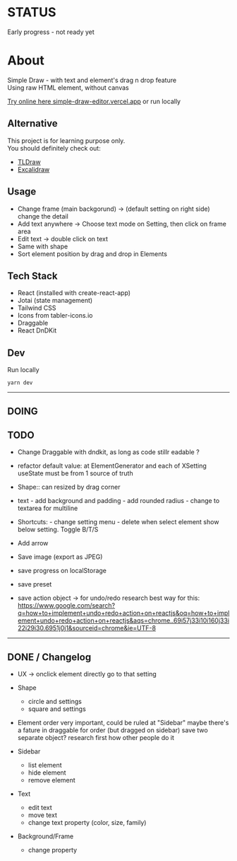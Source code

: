 # STATUS

Early progress - not ready yet

# About

Simple Draw - with text and element's drag n drop feature  
Using raw HTML element, without canvas

[Try online here simple-draw-editor.vercel.app](https://simple-draw-editor.vercel.app/) or run locally

## Alternative

This project is for learning purpose only.  
You should definitely check out:

-   [TLDraw](https://beta.tldraw.com/)
-   [Excalidraw](https://excalidraw.com/)

## Usage

-   Change frame (main backgorund) -> (default setting on right side) change the detail
-   Add text anywhere -> Choose text mode on Setting, then click on frame area
-   Edit text -> double click on text
-   Same with shape
-   Sort element position by drag and drop in Elements

## Tech Stack

-   React (installed with create-react-app)
-   Jotai (state management)
-   Tailwind CSS
-   Icons from tabler-icons.io
-   Draggable
-   React DnDKit

## Dev

Run locally

```
yarn dev
```

---

## DOING

## TODO

-   Change Draggable with dndkit, as long as code stillr eadable ?
-   refactor default value: at ElementGenerator and each of XSetting useState
    must be from 1 source of truth
-   Shape:: can resized by drag corner

-   text - add background and padding - add rounded radius - change to textarea for multiline
-   Shortcuts: - change setting menu - delete when select element
    show below setting. Toggle B/T/S
-   Add arrow
-   Save image (export as JPEG)

-   save progress on localStorage
-   save preset
-   save action object -> for undo/redo
    research best way for this: https://www.google.com/search?q=how+to+implement+undo+redo+action+on+reactjs&oq=how+to+implement+undo+redo+action+on+reactjs&aqs=chrome..69i57j33i10i160j33i22i29i30.6951j0j1&sourceid=chrome&ie=UTF-8

---

## DONE / Changelog

-   UX -> onclick element directly go to that setting

-   Shape

    -   circle and settings
    -   square and settings

-   Element order
    very important, could be ruled at "Sidebar"
    maybe there's a fature in draggable for order (but dragged on sidebar)
    save two separate object?
    research first how other people do it

-   Sidebar

    -   list element
    -   hide element
    -   remove element

-   Text

    -   edit text
    -   move text
    -   change text property (color, size, family)

-   Background/Frame
    -   change property
